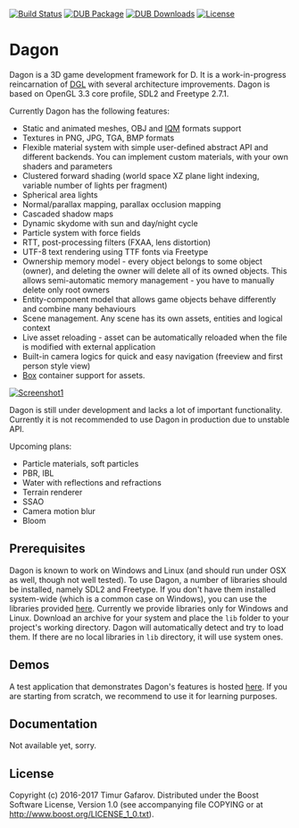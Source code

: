 [![Build Status](https://travis-ci.org/gecko0307/dagon.svg?branch=master)](https://travis-ci.org/gecko0307/dagon)
[![DUB Package](https://img.shields.io/dub/v/dagon.svg)](https://code.dlang.org/packages/dagon)
[![DUB Downloads](https://img.shields.io/dub/dt/dagon.svg)](https://code.dlang.org/packages/dagon)
[![License](http://img.shields.io/badge/license-boost-blue.svg)](http://www.boost.org/LICENSE_1_0.txt)

Dagon
=====
Dagon is a 3D game development framework for D. It is a work-in-progress reincarnation of [DGL](https://github.com/gecko0307/dgl) with several architecture improvements. Dagon is based on OpenGL 3.3 core profile, SDL2 and Freetype 2.7.1.

Currently Dagon has the following features:
* Static and animated meshes, OBJ and [IQM](https://github.com/lsalzman/iqm) formats support
* Textures in PNG, JPG, TGA, BMP formats
* Flexible material system with simple user-defined abstract API and different backends. You can implement custom materials, with your own shaders and parameters
* Clustered forward shading (world space XZ plane light indexing, variable number of lights per fragment)
* Spherical area lights
* Normal/parallax mapping, parallax occlusion mapping
* Cascaded shadow maps
* Dynamic skydome with sun and day/night cycle
* Particle system with force fields
* RTT, post-processing filters (FXAA, lens distortion)
* UTF-8 text rendering using TTF fonts via Freetype
* Ownership memory model - every object belongs to some object (owner), and deleting the owner will delete all of its owned objects. This allows semi-automatic memory management - you have to manually delete only root owners
* Entity-component model that allows game objects behave differently and combine many behaviours
* Scene management. Any scene has its own assets, entities and logical context
* Live asset reloading - asset can be automatically reloaded when the file is modified with external application
* Built-in camera logics for quick and easy navigation (freeview and first person style view)
* [Box](https://github.com/gecko0307/box) container support for assets.

[![Screenshot1](https://raw.githubusercontent.com/gecko0307/dagon-demo/master/screenshots/main-thumb.jpg)](https://raw.githubusercontent.com/gecko0307/dagon-demo/master/screenshots/main.jpg)

Dagon is still under development and lacks a lot of important functionality. Currently it is not recommended to use Dagon in production due to unstable API.

Upcoming plans:

* Particle materials, soft particles
* PBR, IBL
* Water with reflections and refractions
* Terrain renderer
* SSAO
* Camera motion blur
* Bloom

Prerequisites
-------------
Dagon is known to work on Windows and Linux (and should run under OSX as well, though not well tested). To use Dagon, a number of libraries should be installed, namely SDL2 and Freetype. If you don't have them installed system-wide (which is a common case on Windows), you can use the libraries provided [here](https://github.com/gecko0307/dagon/releases/tag/v0.0.2). Currently we provide libraries only for Windows and Linux. Download an archive for your system and place the `lib` folder to your project's working directory. Dagon will automatically detect and try to load them. If there are no local libraries in `lib` directory, it will use system ones.

Demos
-----
A test application that demonstrates Dagon's features is hosted [here](https://github.com/gecko0307/dagon-demo). If you are starting from scratch, we recommend to use it for learning purposes.

Documentation
-------------
Not available yet, sorry.

License
-------
Copyright (c) 2016-2017 Timur Gafarov. Distributed under the Boost Software License, Version 1.0 (see accompanying file COPYING or at http://www.boost.org/LICENSE_1_0.txt).
